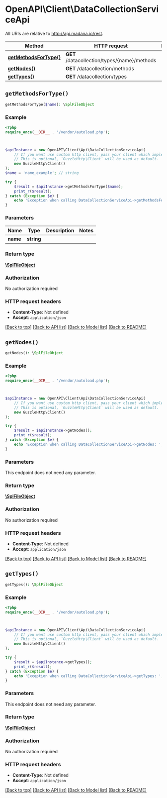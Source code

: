 # OpenAPI\Client\DataCollectionServiceApi

All URIs are relative to http://api.madana.io/rest.

Method | HTTP request | Description
------------- | ------------- | -------------
[**getMethodsForType()**](DataCollectionServiceApi.md#getMethodsForType) | **GET** /datacollection/types/{name}/methods | 
[**getNodes()**](DataCollectionServiceApi.md#getNodes) | **GET** /datacollection/methods | 
[**getTypes()**](DataCollectionServiceApi.md#getTypes) | **GET** /datacollection/types | 


## `getMethodsForType()`

```php
getMethodsForType($name): \SplFileObject
```



### Example

```php
<?php
require_once(__DIR__ . '/vendor/autoload.php');



$apiInstance = new OpenAPI\Client\Api\DataCollectionServiceApi(
    // If you want use custom http client, pass your client which implements `GuzzleHttp\ClientInterface`.
    // This is optional, `GuzzleHttp\Client` will be used as default.
    new GuzzleHttp\Client()
);
$name = 'name_example'; // string

try {
    $result = $apiInstance->getMethodsForType($name);
    print_r($result);
} catch (Exception $e) {
    echo 'Exception when calling DataCollectionServiceApi->getMethodsForType: ', $e->getMessage(), PHP_EOL;
}
```

### Parameters

Name | Type | Description  | Notes
------------- | ------------- | ------------- | -------------
 **name** | **string**|  |

### Return type

[**\SplFileObject**](../Model/\SplFileObject.md)

### Authorization

No authorization required

### HTTP request headers

- **Content-Type**: Not defined
- **Accept**: `application/json`

[[Back to top]](#) [[Back to API list]](../../README.md#endpoints)
[[Back to Model list]](../../README.md#models)
[[Back to README]](../../README.md)

## `getNodes()`

```php
getNodes(): \SplFileObject
```



### Example

```php
<?php
require_once(__DIR__ . '/vendor/autoload.php');



$apiInstance = new OpenAPI\Client\Api\DataCollectionServiceApi(
    // If you want use custom http client, pass your client which implements `GuzzleHttp\ClientInterface`.
    // This is optional, `GuzzleHttp\Client` will be used as default.
    new GuzzleHttp\Client()
);

try {
    $result = $apiInstance->getNodes();
    print_r($result);
} catch (Exception $e) {
    echo 'Exception when calling DataCollectionServiceApi->getNodes: ', $e->getMessage(), PHP_EOL;
}
```

### Parameters

This endpoint does not need any parameter.

### Return type

[**\SplFileObject**](../Model/\SplFileObject.md)

### Authorization

No authorization required

### HTTP request headers

- **Content-Type**: Not defined
- **Accept**: `application/json`

[[Back to top]](#) [[Back to API list]](../../README.md#endpoints)
[[Back to Model list]](../../README.md#models)
[[Back to README]](../../README.md)

## `getTypes()`

```php
getTypes(): \SplFileObject
```



### Example

```php
<?php
require_once(__DIR__ . '/vendor/autoload.php');



$apiInstance = new OpenAPI\Client\Api\DataCollectionServiceApi(
    // If you want use custom http client, pass your client which implements `GuzzleHttp\ClientInterface`.
    // This is optional, `GuzzleHttp\Client` will be used as default.
    new GuzzleHttp\Client()
);

try {
    $result = $apiInstance->getTypes();
    print_r($result);
} catch (Exception $e) {
    echo 'Exception when calling DataCollectionServiceApi->getTypes: ', $e->getMessage(), PHP_EOL;
}
```

### Parameters

This endpoint does not need any parameter.

### Return type

[**\SplFileObject**](../Model/\SplFileObject.md)

### Authorization

No authorization required

### HTTP request headers

- **Content-Type**: Not defined
- **Accept**: `application/json`

[[Back to top]](#) [[Back to API list]](../../README.md#endpoints)
[[Back to Model list]](../../README.md#models)
[[Back to README]](../../README.md)
